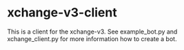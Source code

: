 # xchange-v3-client

This is a client for the xchange-v3. See example_bot.py and xchange_client.py for more information how to create a bot.